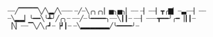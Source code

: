 ┈┈╱▔▔▔▔╲╱╲▂╱╲┈┈┈
┈╱┈╲╭╮╭╮▏▅╮▅╮▏┈┈
┈▏┈┈▏┳╭▇▏┈▃┈┈▏┈┈
┈╲▂▂▏╰━━╲╰┻╯╱╭╮┈
┈┈╱┈╰━━━━╮┈┈╲┃┃┈
┈┈▏┈┈┈┳━━╯╭━▕┃┃┈
▕╲▏┈┈▔╲╱╲╭┛┈▕┛┃┈
┈╲▂▂▂▂▂▂╱╰━━━━╯┈ 
